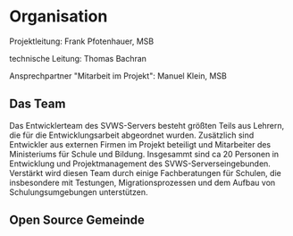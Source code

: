# Organisation

Projektleitung: Frank Pfotenhauer, MSB  

technische Leitung: Thomas Bachran  

Ansprechpartner "Mitarbeit im Projekt": Manuel Klein, MSB  

## Das Team 

Das Entwicklerteam des SVWS-Servers besteht größten Teils aus Lehrern, die für die Entwicklungsarbeit abgeordnet wurden. Zusätzlich sind Entwickler aus externen Firmen im Projekt beteiligt und Mitarbeiter des Ministeriums für Schule und Bildung. Insgesammt sind ca 20 Personen in Entwicklung und Projektmanagement des SVWS-Serverseingebunden. Verstärkt wird diesen Team durch einige Fachberatungen für Schulen, die insbesondere mit Testungen, Migrationsprozessen und dem Aufbau von Schulungsumgebungen unterstützen.  


## Open Source Gemeinde 
